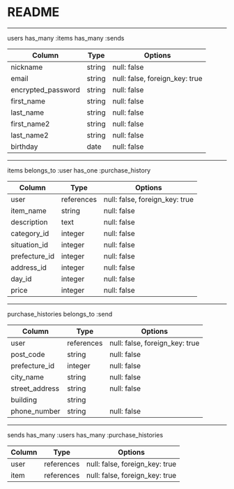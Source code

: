 # README
--------------------
users
  has_many :items
  has_many :sends

| Column             | Type   | Options                        |
| ------------------ | ------ | -----------                    |
| nickname           | string | null: false                    |
| email              | string | null: false, foreign_key: true |
| encrypted_password | string | null: false                    |
| first_name         | string | null: false                    |
| last_name          | string | null: false                    |
| first_name2        | string | null: false                    |
| last_name2         | string | null: false                    |
| birthday           | date   | null: false                    |


--------------------
items
  belongs_to :user
  has_one :purchase_history

| Column        | Type       | Options                        |
| ----------    | ---------- | ------------------------------ |
| user          | references | null: false, foreign_key: true |
| item_name     | string     | null: false                    |
| description   | text       | null: false                    |
| category_id   | integer    | null: false                    |
| situation_id  | integer    | null: false                    |
| prefecture_id | integer    | null: false                    |
| address_id    | integer    | null: false                    |
| day_id        | integer    | null: false                    |
| price         | integer    | null: false                    |


--------------------
purchase_histories
  belongs_to :send

| Column         | Type       | Options                        |
| --------       | ---------- | ------------------------------ |
| user           | references | null: false, foreign_key: true |
| post_code      | string     | null: false                    |
| prefecture_id  | integer    | null: false                    |
| city_name      | string     | null: false                    |
| street_address | string     | null: false                    |
| building       | string     |                                |
| phone_number   | string     | null: false                    |


--------------------
sends
  has_many :users
  has_many :purchase_histories

| Column   | Type       | Options                        |
| -------- | ---------- | ------------------------------ |
| user     | references | null: false, foreign_key: true |
| item     | references | null: false, foreign_key: true |